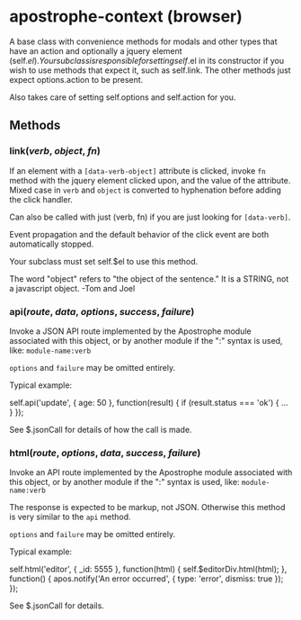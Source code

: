 # apostrophe-context (browser)
A base class with convenience methods for modals and other types that
have an action and optionally a jquery element (self.$el). Your
subclass is responsible for setting self.$el in its constructor if
you wish to use methods that expect it, such as self.link. The
other methods just expect options.action to be present.

Also takes care of setting self.options and self.action for you.


## Methods
### link(*verb*, *object*, *fn*)
If an element with a `[data-verb-object]`
attribute is clicked, invoke `fn` method
with the jquery element clicked upon, and the
value of the attribute.  Mixed case
in `verb` and `object` is converted to
hyphenation before adding the click handler.

Can also be called with just (verb, fn)
if you are just looking for `[data-verb]`.

Event propagation and the default behavior of
the click event are both automatically stopped.

Your subclass must set self.$el to use this method.

The word "object" refers to "the object of the sentence."
It is a STRING, not a javascript object. -Tom and Joel
### api(*route*, *data*, *options*, *success*, *failure*)
Invoke a JSON API route implemented by the Apostrophe module
associated with this object, or by another module if the
":" syntax is used, like: `module-name:verb`

`options` and `failure` may be omitted entirely.

Typical example:

self.api('update', { age: 50 }, function(result) {
  if (result.status === 'ok') { ... }
});

See $.jsonCall for details of how the call is made.
### html(*route*, *options*, *data*, *success*, *failure*)
Invoke an API route implemented by the Apostrophe module
associated with this object, or by another module if the
":" syntax is used, like: `module-name:verb`

The response is expected to be markup, not JSON. Otherwise
this method is very similar to the `api` method.

`options` and `failure` may be omitted entirely.

Typical example:

self.html('editor', { _id: 5555 }, function(html) {
  self.$editorDiv.html(html);
}, function() {
  apos.notify('An error occurred', { type: 'error', dismiss: true });
});

See $.jsonCall for details.
